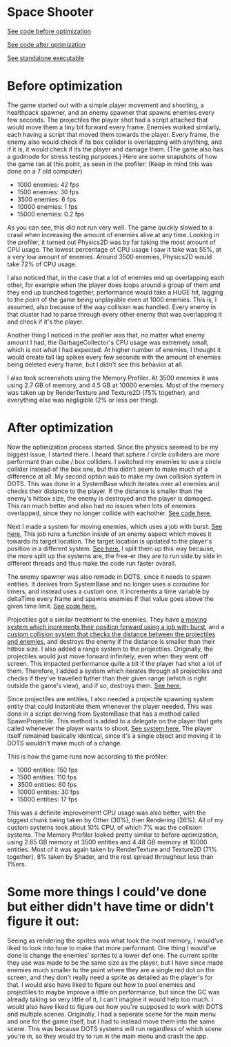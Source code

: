 # Space Shooter
 
[See code before optimization](https://github.com/SokySergeant/SpaceShooter/releases/tag/BeforeOptimizationTag)

[See code after optimization](https://github.com/SokySergeant/SpaceShooter/releases/tag/AfterOptimizationTag)

[See standalone executable](https://github.com/SokySergeant/SpaceShooter/releases/tag/Executable)

# Before optimization
The game started out with a simple player movement and shooting, a healthpack spawner, and an enemy spawner that spawns enemies every few seconds. The projectiles the player shot had a script attached that would move them a tiny bit forward every frame. Enemies worked similarly, each having a script that moved them towards the player. Every frame, the enemy also would check if its box collider is overlapping with anything, and if it is, it would check if its the player and damage them. (The game also has a godmode for stress testing purposes.) Here are some snapshots of how the game ran at this point, as seen in the profiler: (Keep in mind this was done on a 7 old computer)
- 1000 enemies: 42 fps
- 1500 enemies: 30 fps
- 3500 enemies: 6 fps
- 10000 enemies: 1 fps
- 15000 enemies: 0.2 fps

As you can see, this did not run very well. The game quickly slowed to a crawl when increasing the amount of enemies alive at any time. Looking in the profiler, it turned out Physics2D was by far taking the most amount of CPU usage. The lowest percentage of CPU usage I saw it take was 55%, at a very low amount of enemies. Around 3500 enemies, Physics2D would take 72% of CPU usage.

I also noticed that, in the case that a lot of enemies end up overlapping each other, for example when the player does loops around a group of them and they end up bunched together, performance would take a HUGE hit, lagging to the point of the game being unplayable even at 1000 enemies. This is, I assumed, also because of the way collision was handled. Every enemy in that cluster had to parse through every other enemy that was overlapping it and check if it's the player.

Another thing I noticed in the profiler was that, no matter what enemy amount I had, the GarbageCollector's CPU usage was extremely small, which is not what I had expected. At higher number of enemies, I thought it would create tall lag spikes every few seconds with the amount of enemies being deleted every frame, but I didn't see this behavior at all.

I also took screenshots using the Memory Profiler. At 3500 enemies it was using 2.7 GB of memory, and 4.5 GB at 10000 enemies. Most of the memory was taken up by RenderTexture and Texture2D (75% together), and everything else was negligible (2% or less per thing).

# After optimization
Now the optimization process started. Since the physics seemed to be my biggest issue, I started there. I heard that sphere / circle colliders are more performant than cube / box colliders. I switched my enemies to use a circle collider instead of the box one, but this didn't seem to make much of a difference at all. My second option was to make my own collision system in DOTS. This was done in a SystemBase which iterates over all enemies and checks their distance to the player. If the distance is smaller than the enemy's hitbox size, the enemy is destroyed and the player is damaged. This ran much better and also had no issues when lots of enemies overlapped, since they no longer collide with eachother. [See code here.](https://github.com/SokySergeant/SpaceShooter/blob/main/Assets/Scripts/Enemy/EnemyCollisionSystemBase.cs)

Next I made a system for moving enemies, which uses a job with burst. [See here.](https://github.com/SokySergeant/SpaceShooter/blob/main/Assets/Scripts/Enemy/EnemyMovingSystem.cs) This job runs a function inside of an enemy aspect which moves it towards its target location. The target location is updated to the player's position in a different system. [See here.](https://github.com/SokySergeant/SpaceShooter/blob/main/Assets/Scripts/Enemy/EnemySetTargetSystemBase.cs) I split them up this way because, the more split up the systems are, the free-er they are to run side by side in different threads and thus make the code run faster overall. 

The enemy spawner was also remade in DOTS, since it needs to spawn entities. It derives from SystemBase and no longer uses a coroutine for timers, and instead uses a custom one. It increments a time variable by deltaTime every frame and spawns enemies if that value goes above the given time limit. [See code here.](https://github.com/SokySergeant/SpaceShooter/blob/main/Assets/Scripts/EnemySpawner/EnemySpawnerSystemBase.cs)

Projectiles got a similar treatment to the enemies. They have [a moving system which increments their position forward using a job with burst](https://github.com/SokySergeant/SpaceShooter/blob/main/Assets/Scripts/Projectile/ProjectileMovingSystem.cs), and a [custom collision system that checks the distance between the projectiles and enemies](https://github.com/SokySergeant/SpaceShooter/blob/main/Assets/Scripts/Projectile/ProjectileCollisionSystemBase.cs), and destroys the enemy if the distance is smaller than their hitbox size. I also added a range system to the projectiles. Originally, the projectiles would just move forward infinitely, even when they went off screen. This impacted performance quite a bit if the player had shot a lot of them. Therefore, I added a system which iterates through all projectiles and checks if they've travelled futher than their given range (which is right outside the game's view), and if so, destroys them. [See here. ](https://github.com/SokySergeant/SpaceShooter/blob/main/Assets/Scripts/Projectile/ProjectileRangeSystemBase.cs)

Since projectiles are entities, I also needed a projectile spawning system entity that could instantiate them whenever the player needed. This was done in a script deriving from SystemBase that has a method called SpawnProjectile. This method is added to a delegate on the player that gets called whenever the player wants to shoot. [See system here.](https://github.com/SokySergeant/SpaceShooter/blob/main/Assets/Scripts/Projectile/ProjectileSpawnerSystemBase.cs)
The player itself remained basically identical, since it's a single object and moving it to DOTS wouldn't make much of a change.

This is how the game runs now according to the profiler:
- 1000 entities: 150 fps
- 1500 entities: 110 fps
- 3500 entities: 60 fps
- 10000 entities: 30 fps
- 15000 entities: 17 fps

This was a definite improvement! CPU usage was also better, with the biggest chunk being taken by Other (30%), then Rendering (26%). All of my custom systems took about 10% CPU, of which 7% was the collision systems. The Memory Profiler looked pretty similar to before optimization, using 2.65 GB memory at 3500 entities and 4.48 GB memory at 10000 entities. Most of it was again taken by RenderTexture and Texture2D (71% together), 8% taken by Shader, and the rest spread throughout less than 1%ers.

# Some more things I could've done but either didn't have time or didn't figure it out:
Seeing as rendering the sprites was what took the most memory, I would've liked to look into how to make that more performant. One thing I would've done is change the enemies' sprites to a lower def one. The current sprite they use was made to be the same size as the player, but I have since made enemies much smaller to the point where they are a single red dot on the screen, and they don't really need a sprite as detailed as the player's for that. I would also have liked to figure out how to pool enemies and projectiles to maybe improve a little on performance, but since the GC was already taking so very little of it, I can't imagine it would help too much. I would also have liked to figure out how you're supposed to work with DOTS and multiple scenes. Originally, I had a seperate scene for the main menu and one for the game itself, but I had to instead move them into the same scene. This was because DOTS systems will run regardless of which scene you're in, so they would try to run in the main menu and crash the app. 
